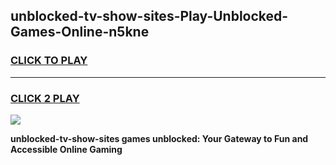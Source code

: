 
## unblocked-tv-show-sites-Play-Unblocked-Games-Online-n5kne
<h3>
<a href="https://premium76.site?title=unblocked-tv-show-sites&ref=25A">CLICK TO PLAY</a></h3>
<hr>

<h3>
<a href="https://premium76.site?title=unblocked-tv-show-sites&ref=25A">CLICK 2 PLAY</a>
  
</h3>

<a href="https://premium76.site?title=unblocked-tv-show-sites&ref=25A"><img src="https://clearcache.store/games.png"></a>


**unblocked-tv-show-sites games unblocked: Your Gateway to Fun and Accessible Online Gaming**
